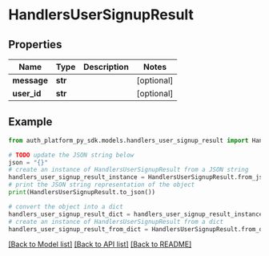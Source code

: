 # HandlersUserSignupResult


## Properties

Name | Type | Description | Notes
------------ | ------------- | ------------- | -------------
**message** | **str** |  | [optional] 
**user_id** | **str** |  | [optional] 

## Example

```python
from auth_platform_py_sdk.models.handlers_user_signup_result import HandlersUserSignupResult

# TODO update the JSON string below
json = "{}"
# create an instance of HandlersUserSignupResult from a JSON string
handlers_user_signup_result_instance = HandlersUserSignupResult.from_json(json)
# print the JSON string representation of the object
print(HandlersUserSignupResult.to_json())

# convert the object into a dict
handlers_user_signup_result_dict = handlers_user_signup_result_instance.to_dict()
# create an instance of HandlersUserSignupResult from a dict
handlers_user_signup_result_from_dict = HandlersUserSignupResult.from_dict(handlers_user_signup_result_dict)
```
[[Back to Model list]](../README.md#documentation-for-models) [[Back to API list]](../README.md#documentation-for-api-endpoints) [[Back to README]](../README.md)


